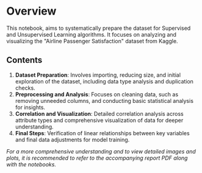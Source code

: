 # Overview
This notebook, aims to systematically prepare the dataset for Supervised and Unsupervised Learning algorithms. It focuses on analyzing and visualizing the "Airline Passenger Satisfaction" dataset from Kaggle.

## Contents

1. **Dataset Preparation**: Involves importing, reducing size, and initial exploration of the dataset, including data type analysis and duplication checks.
2. **Preprocessing and Analysis**: Focuses on cleaning data, such as removing unneeded columns, and conducting basic statistical analysis for insights.
3. **Correlation and Visualization**: Detailed correlation analysis across attribute types and comprehensive visualization of data for deeper understanding.
4. **Final Steps**: Verification of linear relationships between key variables and final data adjustments for model training.

*For a more comprehensive understanding and to view detailed images and plots, it is recommended to refer to the accompanying report PDF along with the notebooks.*





